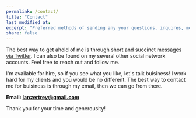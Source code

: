 ```yaml
---
permalink: /contact/
title: "Contact"
last_modified_at:
excerpt: "Preferred methods of sending any your questions, inquires, messages, and anything else."
share: false
---
```


The best way to get ahold of me is through short and succinct messages [via Twitter](https://twitter.com/LanzerTrey26). I can also be found on my several other social network accounts. Feel free to reach out and follow me.

I'm available for hire, so if you see what you like, let's talk buisiness! I work hard for my clients and you would be no different. The best way to contact me for buisiness is through my email, then we can go from there.

**Email: lanzertrey@gmail.com**

Thank you for your time and generousity!
